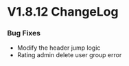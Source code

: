 # V1.8.12 ChangeLog

### Bug Fixes
* Modify the header jump logic
* Rating admin delete user group error